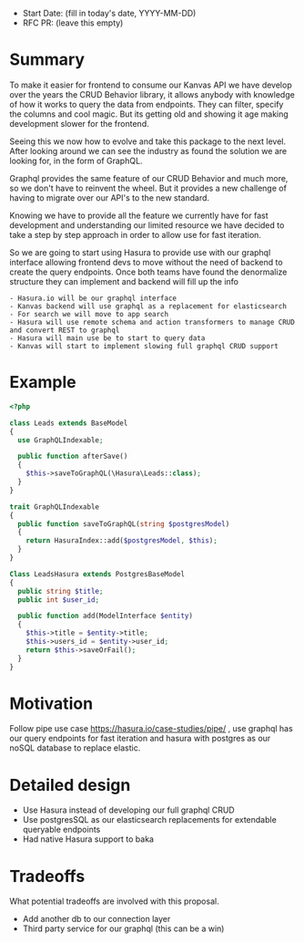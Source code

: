 - Start Date: (fill in today's date, YYYY-MM-DD)
- RFC PR: (leave this empty)

# Summary

To make it easier for frontend to consume our Kanvas API we have develop over the years the CRUD Behavior library, it allows anybody with knowledge of how it works to query the data from endpoints. They can filter, specify the columns and cool magic. But its getting old and showing it age making development slower for the frontend. 

Seeing this we now how to evolve and take this package to the next level. After looking around we can see the industry as found the solution we are looking for, in the form of GraphQL.

Graphql provides the same feature of our CRUD Behavior and much more, so we don't have to reinvent the wheel. But it provides a new challenge of having to migrate over our API's to the new standard.

Knowing we have to provide all the feature we currently have for fast development and understanding our limited resource we have decided to take a step by step approach in order to allow use for fast iteration.

So we are going to start using Hasura to provide use with our graphql interface allowing frontend devs to move without the need of backend to create the query endpoints. Once both teams have found the denormalize structure they can implement and backend will fill up the info

	- Hasura.io will be our graphql interface
	- Kanvas backend will use graphql as a replacement for elasticsearch
	- For search we will move to app search
	- Hasura will use remote schema and action transformers to manage CRUD and convert REST to graphql
	- Hasura will main use be to start to query data
	- Kanvas will start to implement slowing full graphql CRUD support

# Example


```php
<?php

class Leads extends BaseModel
{
  use GraphQLIndexable;

  public function afterSave()
  {
    $this->saveToGraphQL(\Hasura\Leads::class);
  }
}

trait GraphQLIndexable
{
  public function saveToGraphQL(string $postgresModel)
  {
    return HasuraIndex::add($postgresModel, $this);
  }
}

Class LeadsHasura extends PostgresBaseModel
{
  public string $title;
  public int $user_id;

  public function add(ModelInterface $entity)
  {
    $this->title = $entity->title;
    $this->users_id = $entity->user_id;
    return $this->saveOrFail();
  }
}

```

# Motivation

Follow pipe use case https://hasura.io/case-studies/pipe/  , use graphql has our query endpoints for fast iteration and hasura with postgres as our noSQL database to replace elastic.

# Detailed design

 - Use Hasura instead of developing our full graphql CRUD
 - Use postgresSQL as our elasticsearch replacements for extendable queryable endpoints 
 - Had native Hasura support to baka

# Tradeoffs

What potential tradeoffs are involved with this proposal.

- Add another db to our connection layer
- Third party service for our graphql (this can be a win)
